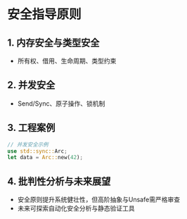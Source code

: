 # 安全指导原则

## 1. 内存安全与类型安全

- 所有权、借用、生命周期、类型约束

## 2. 并发安全

- Send/Sync、原子操作、锁机制

## 3. 工程案例

```rust
// 并发安全示例
use std::sync::Arc;
let data = Arc::new(42);
```

## 4. 批判性分析与未来展望

- 安全原则提升系统健壮性，但高阶抽象与Unsafe需严格审查
- 未来可探索自动化安全分析与静态验证工具
